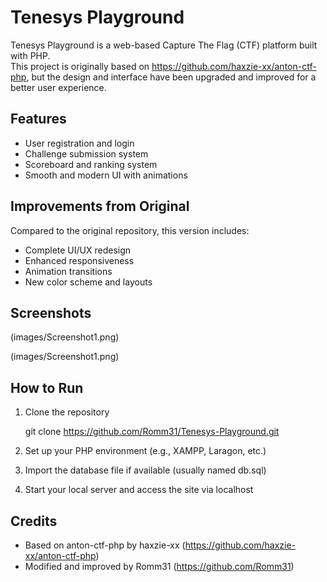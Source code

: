 # Tenesys Playground

Tenesys Playground is a web-based Capture The Flag (CTF) platform built with PHP.  
This project is originally based on https://github.com/haxzie-xx/anton-ctf-php, but the design and interface have been upgraded and improved for a better user experience.

## Features

- User registration and login
- Challenge submission system
- Scoreboard and ranking system
- Smooth and modern UI with animations

## Improvements from Original

Compared to the original repository, this version includes:

- Complete UI/UX redesign
- Enhanced responsiveness
- Animation transitions
- New color scheme and layouts

## Screenshots
(images/Screenshot1.png)


(images/Screenshot1.png)

## How to Run

1. Clone the repository

   git clone https://github.com/Romm31/Tenesys-Playground.git

2. Set up your PHP environment (e.g., XAMPP, Laragon, etc.)

3. Import the database file if available (usually named db.sql)

4. Start your local server and access the site via localhost

## Credits

- Based on anton-ctf-php by haxzie-xx (https://github.com/haxzie-xx/anton-ctf-php)
- Modified and improved by Romm31 (https://github.com/Romm31)
